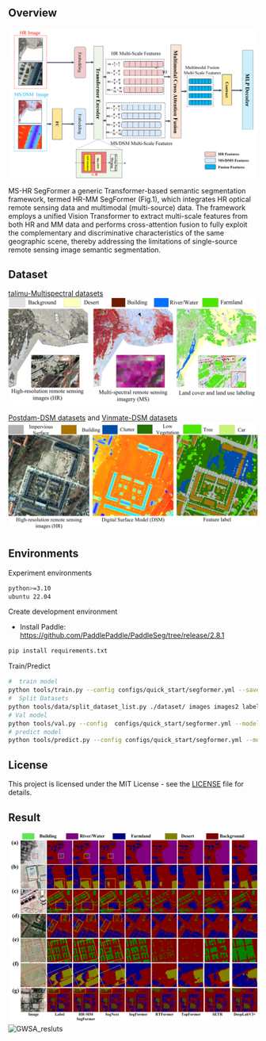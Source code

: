 ## Overview
![MS-HR SegFormer](./images/Fig1.jpg "模型结构图")

 MS-HR SegFormer a generic Transformer-based semantic segmentation framework, termed HR-MM SegFormer (Fig.1), which integrates HR optical remote sensing data and multimodal (multi-source) data. The framework employs a unified Vision Transformer to extract multi-scale features from both HR and MM data and performs cross-attention fusion to fully exploit the complementary and discriminative characteristics of the same geographic scene, thereby addressing the limitations of single-source remote sensing image semantic segmentation.    

## Dataset
[talimu-Multispectral datasets](https://drive.google.com/drive/folders/19kzW_Ray2gQy9Q6M6UZvkb4Rwxoeymdt?usp=drive_link)
![MS-HR SegFormer](./images/Fig8.jpg "模型结构图")

[Postdam-DSM datasets](https://drive.google.com/drive/folders/1yy-sMVo48hoezj-PMYYz2dyzjnyV5oao?usp=drive_link) and [Vinmate-DSM datasets](https://drive.google.com/drive/folders/1JIdKtDLNHcCOpMfIgDq3rX31KB_0J3Bv?usp=drive_link)
![MS-HR SegFormer](./images/Fig7.jpg "模型结构图")
## Environments
Experiment environments
```bash
python>=3.10
ubuntu 22.04
```
Create development environment
* Install Paddle: https://github.com/PaddlePaddle/PaddleSeg/tree/release/2.8.1

```bash
pip install requirements.txt
```


Train/Predict

```bash
#  train model
python tools/train.py --config configs/quick_start/segformer.yml --save_interval 5000 --do_eval --use_vdl --save_dir output --resume_model output/iter_300000
#  Split Datasets
python tools/data/split_dataset_list.py ./dataset/ images images2 labels --split 0.6 0.2 0.2 --format tif tif tif
# Val model
python tools/val.py --config  configs/quick_start/segformer.yml --model_path output_1head/best_model/model.pdparams
# predict model
python tools/predict.py --config configs/quick_start/segformer.yml --model_path output/best_model/model.pdparams --image_path dataset/Dataset.txt   --save_dir output/result
```

## License

This project is licensed under the MIT License - see the [LICENSE](LICENSE) file for details.


## Result
![GWSA_resluts](images/Fig9.png "模型结构图")
![GWSA_resluts](images/Fig10.png "模型结构图")

